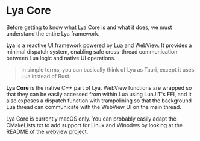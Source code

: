 # Lya Core
Before getting to know what Lya Core is and what it does, we must understand the entire Lya framework.

**Lya** is a reactive UI framework powered by Lua and WebView. It provides a minimal dispatch system, enabling safe cross-thread communication between Lua logic and native UI operations.

> In simple terms, you can basically think of Lya as Tauri, except it uses Lua instead of Rust.

**Lya Core** is the native C++ part of Lya. WebView functions are wrapped so that they can be easily accessed from within Lua using LuaJIT's FFI, and it also exposes a dispatch function with trampolining so that the background Lua thread can communicate with the WebView UI on the main thread.

Lya Core is currently macOS only. You can probably easily adapt the CMakeLists.txt to add support for Linux and Winodws by looking at the README of the [webview project](https://github.com/webview/webview).

